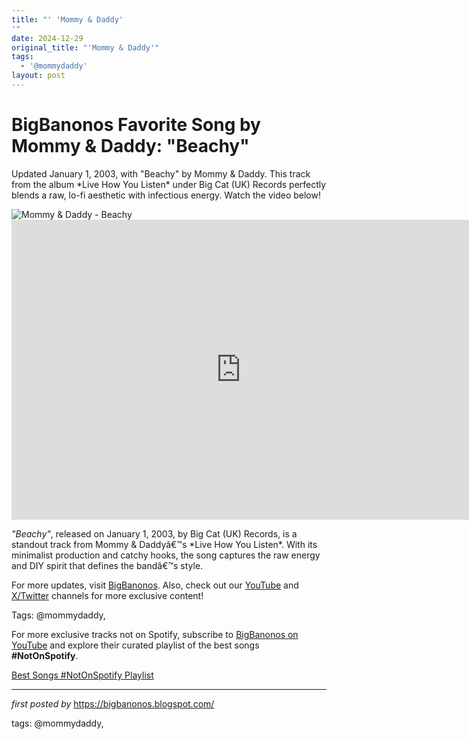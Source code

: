 ```yaml
---
title: "' 'Mommy & Daddy'
'"
date: 2024-12-29
original_title: "'Mommy & Daddy'"
tags:
  - '@mommydaddy'
layout: post
---
```

<!-- Title of the Post -->
<h1 >BigBanonos Favorite Song by Mommy & Daddy: "Beachy"</h1> <!-- Introductory Text -->
<p >Updated January 1, 2003, with "Beachy" by Mommy & Daddy. This track from the album *Live How You Listen* under Big Cat (UK) Records perfectly blends a raw, lo-fi aesthetic with infectious energy. Watch the video below!</p> <!-- Featured Image -->
<div > <img src="https://f4.bcbits.com/img/a2151528386_10.jpg" alt="Mommy & Daddy - Beachy" />
</div> <!-- YouTube Video Embed -->
<div > <iframe width="733" height="480" src="https://www.youtube.com/embed/NbmLgtQ_Ih4" title="Beachy" frameborder="0" allow="accelerometer; autoplay; clipboard-write; encrypted-media; gyroscope; picture-in-picture; web-share" referrerpolicy="strict-origin-when-cross-origin" allowfullscreen></iframe>
</div> <!-- Song Information -->
<div > <p><em>"Beachy"</em>, released on January 1, 2003, by Big Cat (UK) Records, is a standout track from Mommy & Daddyâ€™s *Live How You Listen*. With its minimalist production and catchy hooks, the song captures the raw energy and DIY spirit that defines the bandâ€™s style.</p>
</div> <!-- Footer Links -->
<div > <p>For more updates, visit <a href="https://bigbanonos.blogspot.com/" target="_blank">BigBanonos</a>. Also, check out our <a href="https://www.youtube.com/@BigBanonos" target="_blank">YouTube</a> and <a href="https://x.com/bigbanonos" target="_blank">X/Twitter</a> channels for more exclusive content!</p>
</div> <!-- Tags -->
<p >Tags: @mommydaddy,</p>


<!--Subscribe and Playlist Links-->
<div>
    <p>For more exclusive tracks not on Spotify, subscribe to <a href="https://www.youtube.com/@BigBanonos" target="_blank">BigBanonos on YouTube</a> and explore their curated playlist of the best songs <strong>#NotOnSpotify</strong>.</p>
    <p><a href="https://www.youtube.com/playlist?list=PLtuNtuTatqI0kFahUCbtbfenC_ET5O_tr" target="_blank">Best Songs #NotOnSpotify Playlist<br /></a></p></div>

<hr />

<p><em>first posted by</em> <a href="https://bigbanonos.blogspot.com/" rel="noopener" target="_new">https://bigbanonos.blogspot.com/</a></p>

<p>tags: @mommydaddy,</p>
